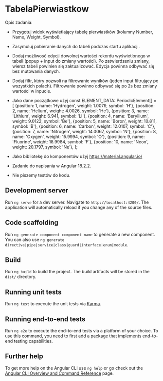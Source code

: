 # TabelaPierwiastkow

Opis zadania:

- Przygotuj widok wyświetlający tabelę pierwiastków (kolumny Number, Name, Weight, Symbol).
- Zasymuluj pobieranie danych do tabeli podczas startu aplikacji.
- Dodaj możliwość edycji dowolnej wartości rekordu wyświetlonego w tabeli (popup + input do zmiany wartości). Po zatwierdzeniu zmiany, wiersz tabeli powinien się zaktualizować. Edycja powinna odbywać się bez mutowania danych.

- Dodaj filtr, który pozwoli na filtrowanie wyników (jeden input filtrujący po wszystkich polach). Filtrowanie powinno odbywać się po 2s bez zmiany wartości w inpucie.

- Jako dane początkowe użyj
  const ELEMENT_DATA: PeriodicElement[] = [
  {position: 1, name: 'Hydrogen', weight: 1.0079, symbol: 'H'},
  {position: 2, name: 'Helium', weight: 4.0026, symbol: 'He'},
  {position: 3, name: 'Lithium', weight: 6.941, symbol: 'Li'},
  {position: 4, name: 'Beryllium', weight: 9.0122, symbol: 'Be'},
  {position: 5, name: 'Boron', weight: 10.811, symbol: 'B'},
  {position: 6, name: 'Carbon', weight: 12.0107, symbol: 'C'},
  {position: 7, name: 'Nitrogen', weight: 14.0067, symbol: 'N'},
  {position: 8, name: 'Oxygen', weight: 15.9994, symbol: 'O'},
  {position: 9, name: 'Fluorine', weight: 18.9984, symbol: 'F'},
  {position: 10, name: 'Neon', weight: 20.1797, symbol: 'Ne'},
  ];

- Jako bibliotekę do komponentów użyj https://material.angular.io/

- Zadanie do napisania w Angular 18.2.2.

- Nie piszemy testów do kodu.

## Development server

Run `ng serve` for a dev server. Navigate to `http://localhost:4200/`. The application will automatically reload if you change any of the source files.

## Code scaffolding

Run `ng generate component component-name` to generate a new component. You can also use `ng generate directive|pipe|service|class|guard|interface|enum|module`.

## Build

Run `ng build` to build the project. The build artifacts will be stored in the `dist/` directory.

## Running unit tests

Run `ng test` to execute the unit tests via [Karma](https://karma-runner.github.io).

## Running end-to-end tests

Run `ng e2e` to execute the end-to-end tests via a platform of your choice. To use this command, you need to first add a package that implements end-to-end testing capabilities.

## Further help

To get more help on the Angular CLI use `ng help` or go check out the [Angular CLI Overview and Command Reference](https://angular.io/cli) page.
